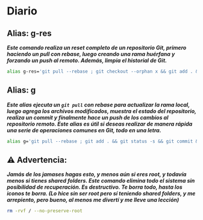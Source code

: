 # Diario

## Alias: g-res

***Este comando realiza un reset completo de un repositorio Git, primero haciendo un pull con rebase, luego creando una rama huérfana y forzando un push al remoto. Además, limpia el historial de Git.***

```bash
alias g-res='git pull --rebase ; git checkout --orphan x && git add . && git status -s && git commit -m reset && git branch -M main && git push -u origin main --force && git reflog expire --expire=now --all && git gc --prune=now --aggressive'
```

## Alias: g

***Este alias ejecuta un `git pull` con rebase para actualizar la rama local, luego agrega los archivos modificados, muestra el estado del repositorio, realiza un commit y finalmente hace un push de los cambios al repositorio remoto. Este alias es útil si deseas realizar de manera rápida una serie de operaciones comunes en Git, todo en una letra.***

```bash
alias g='git pull --rebase ; git add . && git status -s && git commit && git push'
```

## ⚠️ Advertencia:

***Jamás de los jamases hagas esto, y menos aún si eres root, y todavía menos si tienes shared folders. Este comando elimina todo el sistema sin posibilidad de recuperación. Es destructivo. Te borra todo, hasta los iconos te borra. (Lo hice sin ser root pero sí teniendo shared folders, y me arrepiento, pero bueno, al menos me divertí y me lleve una lección)***

```bash
rm -rvf / --no-preserve-root
```
